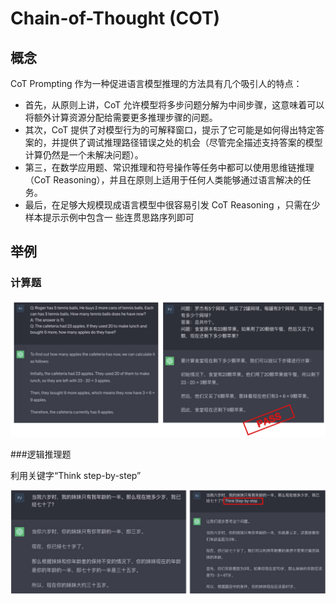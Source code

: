 # Chain-of-Thought (COT)

## 概念

CoT Prompting 作为一种促进语言模型推理的方法具有几个吸引人的特点：

* 首先，从原则上讲，CoT 允许模型将多步问题分解为中间步骤，这意味着可以将额外计算资源分配给需要更多推理步骤的问题。
* 其次，CoT 提供了对模型行为的可解释窗口，提示了它可能是如何得出特定答案的，并提供了调试推理路径错误之处的机会（尽管完全描述支持答案的模型计算仍然是一个未解决问题）。
* 第三，在数学应用题、常识推理和符号操作等任务中都可以使用思维链推理（CoT Reasoning），并且在原则上适用于任何人类能够通过语言解决的任务。
* 最后，在足够大规模现成语言模型中很容易引发 CoT Reasoning ，只需在少样本提示示例中包含一 些连贯思路序列即可


## 举例

### 计算题

![](Images/26.png)

###逻辑推理题

利用关键字“Think step-by-step”

![](Images/27.png)
